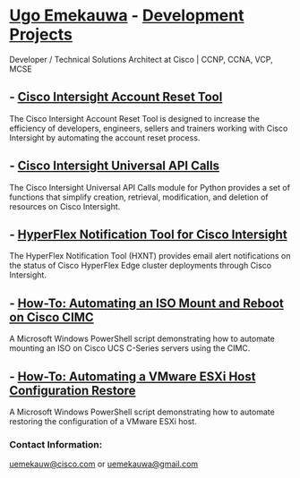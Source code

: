 # [Ugo Emekauwa](https://www.linkedin.com/in/uemekauwa) - [Development Projects](https://github.com/ugo-emekauwa)
Developer / Technical Solutions Architect at Cisco | CCNP, CCNA, VCP, MCSE

## - [Cisco Intersight Account Reset Tool](https://ugo-emekauwa.github.io/intersight-account-reset-tool/)
The Cisco Intersight Account Reset Tool is designed to increase the efficiency of developers, engineers, sellers and trainers working with Cisco Intersight by automating the account reset process.

## - [Cisco Intersight Universal API Calls](https://ugo-emekauwa.github.io/intersight-universal-api-calls/)
The Cisco Intersight Universal API Calls module for Python provides a set of functions that simplify creation, retrieval, modification, and deletion of resources on Cisco Intersight.

## - [HyperFlex Notification Tool for Cisco Intersight](https://ugo-emekauwa.github.io/hyperflex-notification-tool/)
The HyperFlex Notification Tool (HXNT) provides email alert notifications on the status of Cisco HyperFlex Edge cluster deployments through Cisco Intersight.

## - [How-To: Automating an ISO Mount and Reboot on Cisco CIMC](https://ugo-emekauwa.github.io/cisco-cimc-iso-mount/)
A Microsoft Windows PowerShell script demonstrating how to automate mounting an ISO on Cisco UCS C-Series servers using the CIMC.

## - [How-To: Automating a VMware ESXi Host Configuration Restore](https://ugo-emekauwa.github.io/vmware-esxi-host-restore/)
A Microsoft Windows PowerShell script demonstrating how to automate restoring the configuration of a VMware ESXi host.

### Contact Information:
uemekauw@cisco.com or uemekauwa@gmail.com

